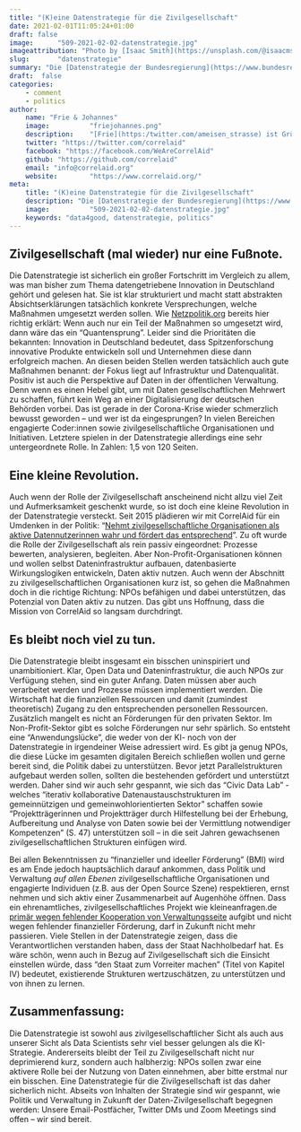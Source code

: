 ```yaml
---
title: "(K)eine Datenstrategie für die Zivilgesellschaft"
date: 2021-02-01T11:05:24+01:00
draft: false
image:      "509-2021-02-02-datenstrategie.jpg"
imageattribution: "Photo by [Isaac Smith](https://unsplash.com/@isaacmsmith?utm_source=unsplash&amp;utm_medium=referral&amp;utm_content=creditCopyText) on [Unsplash](https://unsplash.com/s/photos/data?utm_source=unsplash&amp;utm_medium=referral&amp;utm_content=creditCopyText)"
slug:       "datenstrategie"
summary: "Die [Datenstrategie der Bundesregierung](https://www.bundesregierung.de/breg-de/suche/datenstrategie-der-bundesregierung-1845632)  ist da. Nachdem wir uns seit 2015 mit allem beschäftigen, was mit Datennutzung in der Zivilgesellschaft zu tun hat, nehmen Frie (COO) und Johannes (Vorstandsvorsitzender) die Strategie einmal aus dieser Perspektive unter die Lupe."
draft:  false
categories:       
    - comment
    - politics
author: 
    name: "Frie & Johannes"
    image:          "friejohannes.png"
    description:    "[Frie](https:/twitter.com/ameisen_strasse) ist Gründungsmitglied von CorrelAid kümmert sich seit Februar 2020 als hauptamtlicher COO um CorrelAids Data4Good-Projekte mit zivilgesellschaftlichen Organisationen. [Johannes](https:/twitter.com/jj_mllr) hatte 2015 die Idee für CorrelAid und ist seitdem Vorstandsvorsitzender."
    twitter: "https://twitter.com/correlaid"
    facebook: "https://facebook.com/WeAreCorrelAid"
    github: "https://github.com/correlaid"
    email: "info@correlaid.org"
    website:        "https://www.correlaid.org/"
meta:
    title: "(K)eine Datenstrategie für die Zivilgesellschaft"
    description: "Die [Datenstrategie der Bundesregierung](https://www.bundesregierung.de/breg-de/suche/datenstrategie-der-bundesregierung-1845632)  ist da. Nachdem wir uns seit 2015 mit allem beschäftigen, was mit Datennutzung in der Zivilgesellschaft zu tun hat, nehmen Frie (COO) und Johannes (Vorstandsvorsitzender) die Strategie einmal aus dieser Perspektive unter die Lupe."
    image:          "509-2021-02-02-datenstrategie.jpg"
    keywords: "data4good, datenstrategie, politics"
---
```

## Zivilgesellschaft (mal wieder) nur eine Fußnote.
Die Datenstrategie ist sicherlich ein großer Fortschritt im Vergleich zu allem, was man bisher zum Thema datengetriebene Innovation in Deutschland gehört und gelesen hat. Sie ist klar strukturiert und macht statt abstrakten Absichtserklärungen tatsächlich konkrete Versprechungen, welche Maßnahmen umgesetzt werden sollen. Wie [Netzpolitik.org](https://netzpolitik.org/2021/datenstrategie-der-bundesregierung-die-richtung-stimmt-aber-der-weg-ist-noch-weit/) bereits hier richtig erklärt: Wenn auch nur ein Teil der Maßnahmen so umgesetzt wird, dann wäre das ein “Quantensprung”. Leider sind die Prioritäten die bekannten: Innovation in Deutschland bedeutet, dass Spitzenforschung innovative Produkte entwickeln soll und Unternehmen diese dann erfolgreich machen. An diesen beiden Stellen werden tatsächlich auch gute Maßnahmen benannt: der Fokus liegt auf Infrastruktur und Datenqualität. Positiv ist auch die Perspektive auf Daten in der öffentlichen Verwaltung. Denn wenn es einen Hebel gibt, um mit Daten gesellschaftlichen Mehrwert zu schaffen, führt kein Weg an einer Digitalisierung der deutschen Behörden vorbei. Das ist gerade in der Corona-Krise wieder schmerzlich bewusst geworden – und wer ist da eingesprungen? In vielen Bereichen engagierte Coder:innen sowie zivilgesellschaftliche Organisationen und Initiativen. Letztere spielen in der Datenstrategie allerdings eine sehr untergeordnete Rolle. In Zahlen: 1,5 von 120 Seiten.

## Eine kleine Revolution.
Auch wenn der Rolle der Zivilgesellschaft anscheinend nicht allzu viel Zeit und Aufmerksamkeit geschenkt wurde, so ist doch eine kleine Revolution in der Datenstrategie versteckt. Seit 2015 plädieren wir mit CorrelAid für ein Umdenken in der Politik: “[Nehmt zivilgesellschaftliche Organisationen als aktive Datennutzerinnen wahr und fördert das entsprechend](https://medium.com/@mueller.johannes.j/ki-strategie-zivilgesellschaft-an-der-seitenlinie-bf6bf985ab21)”. Zu oft wurde die Rolle der Zivilgesellschaft als rein passiv eingeordnet: Prozesse bewerten, analysieren, begleiten. Aber Non-Profit-Organisationen können und wollen selbst Dateninfrastruktur aufbauen, datenbasierte Wirkungslogiken entwickeln, Daten aktiv nutzen.
Auch wenn der Abschnitt zu zivilgesellschaftlichen Organisationen kurz ist, so gehen die Maßnahmen doch in die richtige Richtung: NPOs befähigen und dabei unterstützen, das Potenzial von Daten aktiv zu nutzen. Das gibt uns Hoffnung, dass die Mission von CorrelAid so langsam durchdringt.

## Es bleibt noch viel zu tun.
Die Datenstrategie bleibt insgesamt ein bisschen uninspiriert und unambitioniert. Klar, Open Data und Dateninfrastruktur, die auch NPOs zur Verfügung stehen, sind ein guter Anfang. Daten müssen aber auch verarbeitet werden und Prozesse müssen implementiert werden. Die Wirtschaft hat die finanziellen Ressourcen und damit (zumindest theoretisch) Zugang zu den entsprechenden personellen Ressourcen. Zusätzlich mangelt es nicht an Förderungen für den privaten Sektor. Im Non-Profit-Sektor gibt es solche Förderungen nur sehr spärlich. So entsteht eine “Anwendungslücke”, die weder von der KI- noch von der Datenstrategie in irgendeiner Weise adressiert wird. Es gibt ja genug NPOs, die diese Lücke im gesamten digitalen Bereich schließen wollen und gerne bereit sind, die Politik dabei zu unterstützen. Bevor jetzt Parallelstrukturen aufgebaut werden sollen, sollten die bestehenden gefördert und unterstützt werden. Daher sind wir auch sehr gespannt, wie sich das “Civic Data Lab” - welches “iterativ kollaborative Datenaustauschstrukturen im gemeinnützigen und gemeinwohlorientierten Sektor” schaffen sowie “Projektträgerinnen und Projektträger durch Hilfestellung bei der Erhebung, Aufbereitung und Analyse von Daten sowie bei der Vermittlung notwendiger Kompetenzen” (S. 47) unterstützen soll – in die seit Jahren gewachsenen zivilgesellschaftlichen Strukturen einfügen wird. 

Bei allen Bekenntnissen zu “finanzieller und ideeller Förderung” (BMI) wird es am Ende jedoch hauptsächlich darauf ankommen, dass Politik und Verwaltung _auf allen Ebenen_ zivilgesellschaftliche Organisationen und engagierte Individuen (z.B. aus der Open Source Szene) respektieren, ernst nehmen und sich aktiv einer Zusammenarbeit auf Augenhöhe öffnen. Dass ein ehrenamtliches, zivilgesellschaftliches Projekt wie kleineanfragen.de [primär wegen fehlender Kooperation von Verwaltungsseite](https://kleineanfragen.de/info/stilllegung) aufgibt und nicht wegen fehlender finanzieller Förderung, darf in Zukunft nicht mehr passieren. Viele Stellen in der Datenstrategie zeigen, dass die Verantwortlichen verstanden haben, dass der Staat Nachholbedarf hat. Es wäre schön, wenn auch in Bezug auf Zivilgesellschaft sich die Einsicht einstellen würde,  dass “den Staat zum Vorreiter machen” (Titel von Kapitel IV) bedeutet, existierende Strukturen wertzuschätzen, zu unterstützen und von ihnen zu lernen. 

## Zusammenfassung:
Die Datenstrategie ist sowohl aus zivilgesellschaftlicher Sicht als auch aus unserer Sicht als Data Scientists sehr viel besser gelungen als die KI-Strategie. Andererseits bleibt der Teil zu Zivilgesellschaft nicht nur deprimierend kurz, sondern auch halbherzig: NPOs sollen zwar eine aktivere Rolle bei der Nutzung von Daten einnehmen, aber bitte erstmal nur ein bisschen. Eine Datenstrategie für die Zivilgesellschaft ist das daher sicherlich nicht. Abseits von Inhalten der Strategie sind wir gespannt, wie Politik und Verwaltung in Zukunft der Daten-Zivilgesellschaft begegnen werden: Unsere Email-Postfächer, Twitter DMs und Zoom Meetings sind offen – wir sind bereit. 
